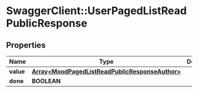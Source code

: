 # SwaggerClient::UserPagedListReadPublicResponse

## Properties
Name | Type | Description | Notes
------------ | ------------- | ------------- | -------------
**value** | [**Array&lt;MoodPagedListReadPublicResponseAuthor&gt;**](MoodPagedListReadPublicResponseAuthor.md) |  | [optional] 
**done** | **BOOLEAN** |  | [optional] 


